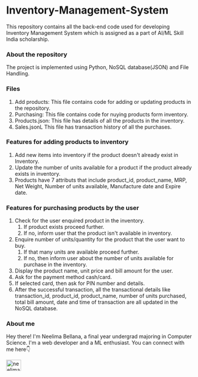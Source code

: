 # Inventory-Management-System
This repository contains all the back-end code used for developing Inventory Management System which is assigned as a part of AI/ML Skill India scholarship. 

### About the repository
The project is implemented using Python, NoSQL database(JSON) and File Handling.

### Files 
1. Add products: This file contains code for adding or updating products in the repository.
2. Purchasing: This file contains code for nuying products form inventory.
3. Products.json: This file has details of all the products in the inventory.
4. Sales.jsonL This file has transaction history of all the purchases.

### Features for adding products to inventory
1. Add new items into inventory if the product doesn't already exist in Inventory.
2. Update the number of units available for a product if the product already exists in inventory.
3. Products have 7 attributs that include product_id, product_name, MRP, Net Weight, Number of units available, Manufacture date and Expire date. 

### Features for purchasing products by the user
1. Check for the user enquired product in the inventory.
    1. If product exists proceed further.
    2. If no, inform user that the product isn't available in inventory.
2. Enquire number of units/quantity for the product that the user want to buy.
    1. If that many units are available proceed further.
    2. If no, then inform user about the number of units available for purchase in the inventory.
3. Display the product name, unit price and bill amount for the user.
4. Ask for the payment method cash/card. 
5. If selected card, then ask for PIN number and details.
6. After the successful transaction, all the transactional details like transaction_id, product_id, product_name, number of units purchased, total bill amount, date and time of transaction are all updated in the NoSQL database. 

### About me
Hey there! I'm Neelima Bellana, a final year undergrad majoring in Computer Science. I'm a web developer and a ML enthusiast. 
You can connect with me here👇
<p align="left">
<a href="https://linkedin.com/in/neelima-bellana" target="blank"><img align="center" src="https://raw.githubusercontent.com/rahuldkjain/github-profile-readme-generator/master/src/images/icons/Social/linked-in-alt.svg" alt="neelima-bellana" height="30" width="40" /></a>
</p>

